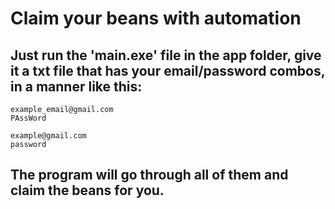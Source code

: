 # Claim your beans with automation

## Just run the 'main.exe' file in the app folder, give it a txt file that has your email/password combos, in a manner like this:

```
example_email@gmail.com
PAssWord
 
example@gmail.com
password
```

## The program will go through all of them and claim the beans for you.
